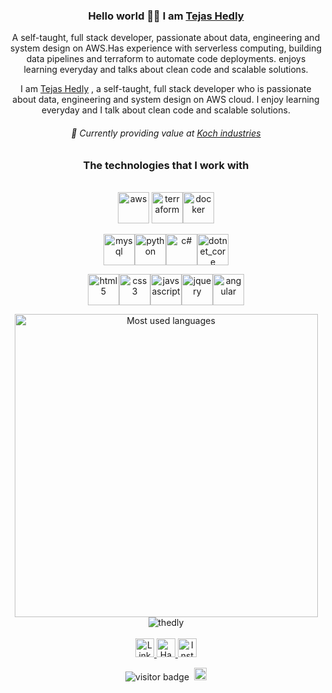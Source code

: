  

<div width="50%" align="center">
  
### Hello world 👋🌐 I am <a href="https://tejashedly.dev">Tejas Hedly</a>

 A self-taught, full stack developer, passionate about data, engineering and system design on AWS.Has experience with serverless computing, building data pipelines and terraform to automate code deployments.
enjoys learning everyday and talks about clean code and scalable solutions.

I am <a href="https://tejashedly.dev">Tejas Hedly</a> , a self-taught, full stack developer who is passionate about data, engineering and system design on AWS cloud.
I enjoy learning everyday and I talk about clean code and scalable solutions.

###### :office: Currently providing value at <a href="https://www.kochind.com/">Koch industries<a/>


### The technologies that I work with
<br/>
<img height="50px" src="https://github-profile-icons.s3.ap-south-1.amazonaws.com/AWS.png" alt="aws" />
<img height="50px" src="https://github-profile-icons.s3.ap-south-1.amazonaws.com/Terraform.png" alt="terraform" /><img height="50px" src="https://github-profile-icons.s3.ap-south-1.amazonaws.com/Docker.png" alt="docker" />

<img height="50px" src="https://github-profile-icons.s3.ap-south-1.amazonaws.com/MySQL.png" alt="mysql" /><img height="50px" src="https://github-profile-icons.s3.ap-south-1.amazonaws.com/python.png" alt="python" /><img height="50px" src="https://github-profile-icons.s3.ap-south-1.amazonaws.com/C%23.png" alt="c#" /><img height="50px" src="https://github-profile-icons.s3.ap-south-1.amazonaws.com/dotnet_core.png" alt="dotnet_core" />

<img height="50px" src="https://github-profile-icons.s3.ap-south-1.amazonaws.com/HTML5.png" alt="html5" /><img height="50px" src="https://github-profile-icons.s3.ap-south-1.amazonaws.com/CSS3.png" alt="css3" /><img height="50px" src="https://github-profile-icons.s3.ap-south-1.amazonaws.com/Javascript.png" alt="javsascript" /><img height="50px" src="https://github-profile-icons.s3.ap-south-1.amazonaws.com/Jquery.png" alt="jquery" /><img height="50px" src="https://github-profile-icons.s3.ap-south-1.amazonaws.com/Angular.png" alt="angular" />

<img width="485" src="https://github-readme-stats.vercel.app/api/top-langs/?username=thedly"  alt="Most used languages"/>
<img src="https://github-readme-stats.vercel.app/api?username=thedly&show_icons=true&count_private=true" alt="thedly" />

<br/>
<br/>
<a href="https://www.linkedin.com/in/tejas-hedly">
  <img alt="Linkedin" height="30px" src="https://github-profile-icons.s3.ap-south-1.amazonaws.com/Linkedin.png" />
</a>
<a href="https://www.hackerrank.com/tejas_hedly">
  <img alt="Hackerrank" height="30px" src="https://github-profile-icons.s3.ap-south-1.amazonaws.com/Hackerrank.png" />
</a>
<a href="https://www.instagram.com/tejas_hedly">
  <img alt="Instagram" height="30px" src="https://github-profile-icons.s3.ap-south-1.amazonaws.com/Instagram.png" />
</a>

<br>


![visitor badge](https://visitor-badge.glitch.me/badge?page_id=thedly.visitor-badge) 
&nbsp;<a href="https://tejashedly.dev"><img height="20px" src="https://github-profile-icons.s3.ap-south-1.amazonaws.com/logo.png" alt="logo" /></a>

</div>

